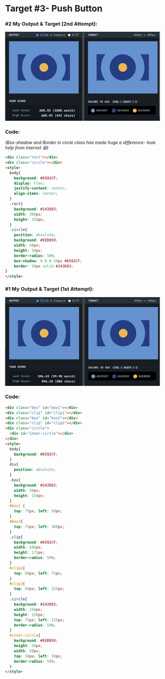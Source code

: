 # Target #3- Push Button

### #2 My Output & Target (2nd Attempt): 
<img src="https://raw.githubusercontent.com/devvanu/hosted-assets/main/css-battles/target3-Push-button1.JPG" width="600">

### Code:
*(Box-shadow and Border in circle class has made huge a difference- took help from internet 😆)*
```HTML
<div class="rect"></div>
<div class="circle"></div>
<style>
  body{
    background: #6592CF;
    display: flex;
    justify-content: center;
    align-items: center;
  }
  .rect{
    background: #243D83;
    width: 300px;
    height: 150px;
  }
  .circle{
    position: absolute;
    background: #EEB850;
    width: 50px;
    height: 50px;
    border-radius: 50%;
    box-shadow: 0 0 0 50px #6592CF;
    border: 50px solid #243D83;
}
</style>
```


### #1 My Output & Target (1st Attempt):
<img src="https://raw.githubusercontent.com/devvanu/hosted-assets/main/css-battles/target3-Push-button.JPG" width="600">

### Code:
```HTML
<div class="box" id="box1"></div>
<div class="clip" id="clip1"></div>
<div class="box" id="box2"></div>
<div class="clip" id="clip2"></div>
<div class="circle">
  <div id="inner-circle"></div>
</div>
<style>
  body{
    background: #6592CF;
  }
  div{
    position: absolute;
  }
  .box{
    background: #243D83;
    width: 50px;
    height: 150px;
  }
  #box1 {
    top: 75px; left: 50px;
  }
  #box2{
    top: 75px; left: 300px;
  }
  .clip{
    background: #6592CF;
    width: 100px;
    height: 175px;
    border-radius: 50%;
  }
  #clip1{
    top: 60px; left: 75px;
  }
  #clip2{
    top: 60px; left: 225px;
  }
  .circle{
    background: #243D83;
    width: 150px;
    height: 150px;
    top: 75px; left: 125px;
    border-radius: 50%;
  }
  #inner-circle{
    background: #EEB850;
    height: 50px;
    width: 50px;
    top: 50px; left: 50px;
    border-radius: 50%;
  }
</style>
```

